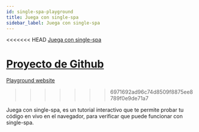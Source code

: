 ```yaml
---
id: single-spa-playground
title: Juega con single-spa
sidebar_label: Juega con single-spa
---
```


<<<<<<< HEAD
[Juega con single-spa](http://single-spa-playground.org)

[Proyecto de Github](https://github.com/single-spa/single-spa-playground)
=======
[Playground website](http://single-spa-playground.org)
>>>>>>> 6971692ad96c74d8509f8875ee8789f0e9de71a7

Juega con single-spa, es un tutorial interactivo que te permite probar tu código en vivo en el navegador, para verificar que puede funcionar con single-spa.

